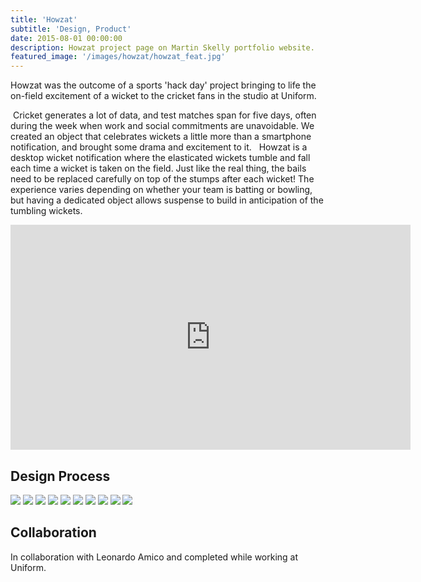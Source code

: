 ```yaml
---
title: 'Howzat'
subtitle: 'Design, Product'
date: 2015-08-01 00:00:00
description: Howzat project page on Martin Skelly portfolio website.
featured_image: '/images/howzat/howzat_feat.jpg'
---
```


Howzat was the outcome of a sports 'hack day' project bringing to life the on-field excitement of a wicket to the cricket fans in the studio at Uniform.

 Cricket generates a lot of data, and test matches span for five days, often during the week when work and social commitments are unavoidable. We created an object that celebrates wickets a little more than a smartphone notification, and brought some drama and excitement to it.   Howzat is a desktop wicket notification where the elasticated wickets tumble and fall each time a wicket is taken on the field. Just like the real thing, the bails need to be replaced carefully on top of the stumps after each wicket! The experience varies depending on whether your team is batting or bowling, but having a dedicated object allows suspense to build in anticipation of the tumbling wickets.

<iframe src="https://player.vimeo.com/video/135444761" width="640" height="360" frameborder="0" allowfullscreen></iframe>

## Design Process
<div class="gallery" data-columns="3">
	<img src="/images/howzat/howzat_1.jpg">
	<img src="/images/howzat/howzat_2.jpg">
	<img src="/images/howzat/howzat_3.jpg">
	<img src="/images/howzat/howzat_4.jpg">
	<img src="/images/howzat/howzat_5.jpg">
	<img src="/images/howzat/howzat_6_0.jpg">
	<img src="/images/howzat/howzat_6.jpg">
	<img src="/images/howzat/howzat_7.jpg">
	<img src="/images/howzat/howzat_8.jpg">
	<img src="/images/howzat/howzat_9.jpg">
</div>


## Collaboration
In collaboration with Leonardo Amico and completed while working at Uniform.
